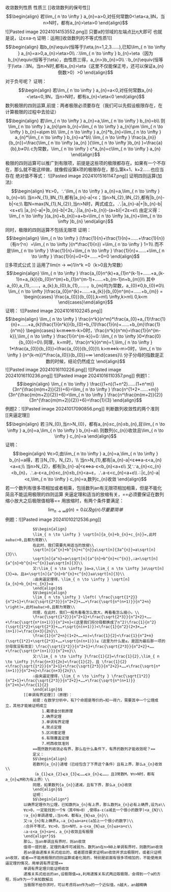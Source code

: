 收敛数列性质
	性质三
		[[收敛数列的保号性]] 
			$$\begin{align}
			若\lim_{ n \to \infty } a_{n}=a>0,对任何常数0<\eta<a,∃N，当n>N时，都有a_{n}>\eta>0
			\end{align}$$
			![[Pasted image 20241014153552.png]]
			只要a的邻域的左端点比η大即可
			也就是说，让ε≤a-η
			证明：运用[[收敛数列的不等式性质1]] 
			$$\begin{align}
			取b_{n}\equiv(恒等于)\eta,(n=1,2,3……),已知\lim_{ n \to \infty } a_{n}=a>0,a_{n}>\eta>0\\
			∴\lim_{ n \to \infty } b_{n}=\eta（因为b_{n}\equiv(恒等于)\eta），由性质三得，a_{n>}b_{n}>0\\
			∵b_{n}\equiv(恒等于)\eta  ∴∃N，当n>N时,都有a_{n}>\eta（这里不仅能保正号，还可以保证a_{n}倒数>0）>0
			\end{align}$$
			对于负号呢？
			证明：$$\begin{align}
			若\lim_{ n \to \infty } a_{n}=a<0,对任何常数a_{n}<\eta<0,∃N，当n>N时，都有a_{n}<\eta<0
			\end{align}$$
	数列极限的四则运算,前提：两者极限必须要存在（我们可以先假设极限存在，在计算极限的过程中去验证）
		$$\begin{align}
		若\lim_{ n \to \infty } a_{n}=a,\lim_{ n \to \infty } b_{n}=b\\
		则\lim_{ n \to \infty } a_{n}\pm b_{n}=\lim_{ n \to \infty } a_{n}\pm \lim_{ n \to \infty } b_{n}=a\pm b\\
		\lim_{ n \to \infty } a_{n}*b_{n}=\lim_{ n \to \infty } a_{n}*\lim_{ n \to \infty } b_{n}=a*b\\
		\lim_{ n \to \infty } \frac{a_{n}}{b_{n}}=\frac{\lim_{ n \to \infty }a_{n} }{\lim_{ n \to \infty }b_{n} }=\frac{a}{b},b≠0\\
		c为常数，\lim_{ n \to \infty } c*a_{n}=c\lim_{ n \to \infty } a_{n}
		\end{align}$$
		极限的四则运算可以推广到有限项，前提是这些项的极限都存在。如果有一个不存在，那么就不能这样做，就像假设第k项的极限存在，那么第k+1、k+2……也应当存在
		绝对值不等式：
		![[Pasted image 20241015161147.png]] 
		证明四则运算(加法):
			$$\begin{align}
			∀ε>0，∵\lim_{ n \to \infty } a_{n}=a,\lim_{ n \to \infty } b_{n}=b\\
			当n>N_{1},∃N_{1},都有|a_{n}-a|<ε；当n>N_{2},∃N_{2},都有|b_{n}-b|<ε;\\
			取N=max{N_{1},N_{2}},当n>N时，两式成立。∴|a_{n}-a|+|b_{n}-b|<ε+ε\\
			|a_{n}-a|+|b_{n}-b|<2ε,∴|(a_{n}+b_{n})-(a+b)|<2ε=ε\\
			由定义得：\lim_{ n \to \infty }(a_{n}+b_{n})=a+b=\lim_{ n \to \infty }a_{n}+\lim_{ n \to \infty }b_{n}  
			\end{align}$$
		同时，极限的四则运算不包括无限项
			证明：
			$$\begin{align}
			\lim_{ n \to \infty } (\frac{1}{n}+\frac{1}{n}+……+\frac{1}{n})（有n个n）=\lim_{ n \to \infty }(n*\frac{1}{n}) =\lim_{ n \to \infty } 1=1\\
			而不是\lim_{ n \to \infty } \frac{1}{n}+\lim_{ n \to \infty } \frac{1}{n}+……+\lim_{ n \to \infty } \frac{1}{n}=0+0+……+0=0
			\end{align}$$
		[[多项式公式 ]] 运用了lim(n -> ∞)1/n^k =0（k>0且为常数）
			$$\begin{align}
			\lim_{ n \to \infty } \frac{a_{0}n^(k)+a_{1}n^(k-1)+……+a_{k-1}n+a_{k}}{b_{0}n^(m)+b_{1}n^(m-1)+……+b_{m-1}n+b_{m}}\\
			其中a_{0},a_{1},……，a_{k},b_{0},b_{1},……，b_{m}均为常数，a_{0}≠0,b_{0}≠0\\
			\lim_{ n \to \infty }\frac{a_{0}n^(k)+……+a_{k}}{b_{0}n^(m)+……+b_{m}} = \begin{cases}
			\frac{a_{0}}{b_{0}},k=m\\
			\infty,k>m\\
			0,k<m
			\end{cases}\end{align}$$
			证明：
			![[Pasted image 20241016102245.png]]
			$$\begin{align}
			\lim_{ n \to \infty } \frac{n^k}{n^m}*\frac{a_{0}+a_{1}\frac{1}{n}+……+a_{k}\frac{1}{n^k}}{b_{0}+b_{1}\frac{1}{n}+……+b_{m}\frac{1}{n^m}} \begin{cases}
			k<m⇔m-k>0时，\frac{n^k}{n^m}=\frac{1}{n^{m-k}},\lim_{ n \to \infty } \frac{1}{n^{m-k}}=0∴\lim_{ n \to \infty }0*\frac{0}{b_{0}}=0\\
			同理，k=m时，\frac{n^k}{n^m}=1,\lim_{ n \to \infty } 1*\frac{a_{0}}{b_{0}}=\frac{a_{0}}{b_{0}}\\
			k>m⇔k-m>0时，\lim_{ n \to \infty } {n^{k-m}}*\frac{a_{0}}{b_{0}}=∞
			\end{cases}\\
			分子分母的指数是正数的时候，结论仍然成立
			\end{align}$$
			![[Pasted image 20241016110226.png]]
			![[Pasted image 20241016110236.png]]
			![[Pasted image 20241016110357.png]]
			例题1：
			$$\begin{align}
			\lim_{ n \to \infty } \frac{(1+n)(1+n^2)……(1+n^m)}{3n^{\frac{m(m+2)}{2}}+6}=\lim_{ n \to \infty } \frac{n^{1+2+……+m}}{3n^{\frac{m(m+2)}{2}}+6}=\lim_{ n \to \infty } \frac{n^\frac{m(m+2)}{2}}{3n^{\frac{m(m+2)}{2}}+6}=\frac{1}{3}
			\end{align}$$
			例题2：![[Pasted image 20241017090856.png]]
		判断数列收敛性的两个准则
			[[夹逼定理]] 
				$$\begin{align}
				若∃N_{0},当n>N_{0}，都有a_{n}≤c_{n}≤b_{n},且\lim_{ n \to \infty } a_{n}=a,\lim_{ n \to \infty } b_{n}=a\\
				则数列{c_{n}}收敛且\lim_{ n \to \infty } c_{n}=a
				\end{align}$$
				证明：$$\begin{align}
				∀ε>0,由\lim_{ n \to \infty } a_{n}=a,\lim_{ n \to \infty } b_{n}=a得，若∃N_{1}，N_{2}，\\
				当n>N_{1},都有|a_{n}-a|<ε⇔a-ε<a_{n}<a+ε;\\
				当n>N_{2}，都有|b_{n}-a|<ε⇔a-ε<b_{n}<a+ε\\
				又∵a_{n}<c_{n}<b_{n}，∴a-ε<a_{n}≤c_{n}≤b_{n}<a+ε，∴a-ε<c_{n}<a+ε\\
				∴|c_{n}-a|<ε,\lim_{ n \to \infty } c_{n}=a,数列c_{n}收敛
				\end{align}$$
				若一个数列有很多项相加或者相乘，包括数列an有无限项相加相乘，但是不能化简且不能运用极限的四则运算
				夹逼定理和适当的放缩有关，==必须要保证在数列缩小放大之后极限值相等== 
				用放缩时，有两个条件要满足：$$\lim_{ n \to \infty } g(n)=0以及g(n)尽量要简单$$例题：![[Pasted image 20241010212536.png]]
				
				$$\begin{align}
				\lim_{ n \to \infty } \sqrt[n]{a_{n}+b_{n}+c_{n}}=,此时a≥b≥c>0,且都为常数\\
				在此时，我们需要先用适当的放缩\\
				\sqrt[n]{a^{n}+b^{n}+c^{n}}≤\sqrt[n]{3a^{n}}=a\sqrt[n]{3}\\
				\sqrt[n]{a^n}=a<\sqrt[n]{a^{n}+b^{n}+c^{n}},∴a<\sqrt[n]{a^{n}+b^{n}+c^{n}}≤a\sqrt[n]{3}\\
				又∵\lim_{ n \to \infty }a=a,\lim_{ n \to \infty }a\sqrt[n]{3}=a，且a<\sqrt[n]{a^{n}+b^{n}+c^{n}}≤a\sqrt[n]{3}\\
				∴由夹逼定理得，\lim_{ n \to \infty } \sqrt[n]{a_{n}+b_{n}+c_{n}}=a
				\end{align}$$
				$$\begin{align}
				\lim_{ n \to \infty } \left( \frac{\sqrt{1*2}}{n^2+1}+\frac{\sqrt{2*3}}{n^2+2}+……+\frac{\sqrt{n*(n+1)}}{n^2+n} \right)=,此时a≥b≥c>0,且都为常数\\
				同理，在此时，我们一般先看看怎么放大，再看看怎么缩小。\\
				\frac{\sqrt{1*2}}{n^2+1}+\frac{\sqrt{2*3}}{n^2+2}+……+\frac{\sqrt{n*(n+1)}}{n^2+n}<(这里我们将分母都换成了n^2)\frac{1}{n^2}(\sqrt{1*2}+\sqrt{2*3}+……+\sqrt{n(n+1)})<\frac{1}{n^2}(2+3+……+(n+1))=\frac{n+3}{2n}\\
				\frac{1}{n^2+n}(1+2+……+n)=\frac{1}{2}<\frac{1}{n^2+n}(\sqrt{1*2}+\sqrt{2*3}+……+\sqrt{n(n+1)})≤（这里为什么是≤，是因为最后那一项的分母我没有改变）\frac{\sqrt{1*2}}{n^2+1}+\frac{\sqrt{2*3}}{n^2+2}+……+\frac{\sqrt{n*(n+1)}}{n^2+n}\\
				又∵\lim_{ n \to \infty }\frac{1}{2}=\frac{1}{2},\lim_{ n \to \infty }\frac{n+3}{2n}=\frac{1}{2}，且 \frac{1}{2}<\frac{\sqrt{1*2}}{n^2+1}+\frac{\sqrt{2*3}}{n^2+2}+……+\frac{\sqrt{n*(n+1)}}{n^2+n}<\frac{n+3}{2n}\\
				∴由夹逼定理得，\lim_{ n \to \infty } \frac{\sqrt{1*2}}{n^2+1}+\frac{\sqrt{2*3}}{n^2+2}+……+\frac{\sqrt{n*(n+1)}}{n^2+n}=\frac{1}{2}
				\end{align}$$
			[[单调有界定理]]（原理）：
				前提：在数学分析中，有7个命题是等价的⇔知一得六，需要其中一个公理成立，其他才能被证明成立
					1.戴德金分割原理
					2.确界定理
					3.单调有界定理
					4.聚点定理
					5.区间套定理
					6.有限覆盖定理
					7.柯西收敛准则
				==既然数列收敛必有界，那么在什么条件下，有界的数列才能收敛呢？==
				定义：
				$$\begin{align}
				若数列{a_{n}}递增（已经包含了下界这个条件）且有上界，那么a_{n}收敛\\
				（a_{1}⩽a_{2}⩽a_{3}⩽……⩽a_{n}⩽……，且∃常数M，∀n>N时，都有a_{n}⩽M称为有上界）\\
				同理，如果数列{a_{n}}递减，且有下界，那么a_{n}收敛
				\end{align}$$
				证明：
				$$\begin{align*}
			以确界定理作为公理，已知数列a_{n}有上界，那么数列a_{n}必有上确界,设为a\\
			∀ε>0，一定能找到一个N（其中N>0）,使得a-ε(a减去一个很小的数字)<a_{N}\\
			∵a_{n}单调递增,∴当n>N，都有a_{N}≤a_{n}\\
			又∵a_{n}有上确界a,∴a_{n}≤a<a+ε(a加上一个很小的数字)\\
			∴合并不等式，∀ε>0，当n>N时，a-ε<a_{N}≤a_{n}≤a<a+ε\\
			∴a-ε<a_{n}<a+ε，a_{n}收敛且有极限
			\end{align*}$$
			那么，当an单调且有界时，则an收敛
			值得一提的是，定理的条件可减弱为，数列an在n>N0上单调有界时，则数列an收敛
			若an是由递推关系式给出的，或者题目要求证明an收敛并求出极限时，或者只证明an收敛，或者==不能用极限的四则运算或者化简的，特别是前面有很多项相加的，不能使用夹逼定理的情况，用单调有界定理== 
			单调有界定理只能证明收敛
			递推关系式给出的an,设极限值=a,利用递推关系式两边取极限，会得到一个a的方程，将a作为一个未知数解出
			当极限不给你求时，可以考虑将an作为a的一个近似值，n越大，an越精确